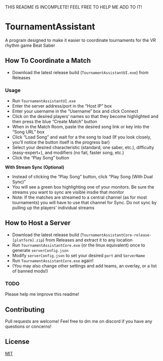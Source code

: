 THIS README IS INCOMPLETE! FEEL FREE TO HELP ME ADD TO IT!
# TournamentAssistant
A program designed to make it easier to coordinate tournaments for the VR rhythm game Beat Saber

## How To Coordinate a Match
- Download the latest release build (`TournamentAssistantUI.exe`) from Releases

### Usage
- Run `TournamentAssistantUI.exe`
- Enter the server address/port in the “Host IP” box
- Enter your username in the “Username” box and click Connect
- Click on the desired players’ names so that they become highlighted and then press the blue “Create Match” button
- When in the Match Room, paste the desired song link or key into the “Song URL” box
- Click “Load Song” and wait for a the song to load (If you look closely, you’ll notice the button itself is the progress bar)
- Select your desired characteristic (standard, one saber, etc.), difficulty (easy-expert+), and modifiers (no fail, faster song, etc.)
- Click the “Play Song” button

 **With Stream Sync (Optional)**
- Instead of clicking the “Play Song” button, click “Play Song (With Dual Sync)”
- You will see a green box highlighting one of your monitors. Be sure the streams you want to sync are visible insdie that monitor
- Note: If the matches are streamed to a central channel (as for most tournaments) you will have to use that channel for Sync. Do not sync by pulling up the players' individual streams

## How to Host a Server
- Download the latest release build (`TournamentAssistantCore-release-[platform].zip`) from Releases and extract it to any location
- Run `TournamentAssistantCore.exe` (or the linux equivalent) once to generate `serverConfig.json`
- Modify `serverConfig.json` to set your desired `port` and `ServerName`
- Run `TournamentAssistantCore.exe` again!
- (You may also change other settings and add teams, an overlay, or a list of banned mods!)

### TODO
Please help me improve this readme!

## Contributing
Pull requests are welcome! Feel free to dm me on discord if you have any questions or concerns!

## License
[MIT](https://choosealicense.com/licenses/mit/)
